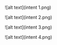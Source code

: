 ![alt text](intent 1.png)



![alt text](intent 2.png)



![alt text](intent 3.png)



![alt text](intent 4.png)
